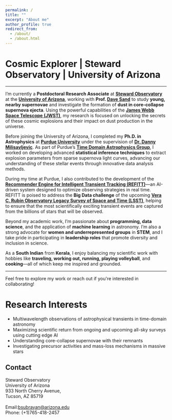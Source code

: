 ```yaml
---
permalink: /
title: ""
excerpt: "About me"
author_profile: true
redirect_from: 
  - /about/
  - /about.html
---
```


Cosmic Explorer | Steward Observatory | University of Arizona
======

---

I’m currently a **Postdoctoral Research Associate** at **[Steward Observatory](https://www.as.arizona.edu/)** at the **[University of Arizona](https://www.arizona.edu/)**, working with **Prof. [Dave Sand](https://www.as.arizona.edu/people/faculty)** to study **young, nearby supernovae** and investigate the formation of **dust in core-collapse supernova ejecta**. Using the powerful capabilities of the **[James Webb Space Telescope (JWST)](https://jwst.nasa.gov/)**, my research is focused on unlocking the secrets of these cosmic explosions and their impact on dust production in the universe.

Before joining the University of Arizona, I completed my **Ph.D. in Astrophysics** at **[Purdue University](https://www.purdue.edu/)** under the supervision of **[Dr. Danny Milisavljevic](https://www.physics.purdue.edu/milisavljevic/people.html)**. As part of Purdue’s **[Time Domain Astrophysics Group](https://www.physics.purdue.edu/milisavljevic/index.html)**, I worked on developing advanced **statistical inference techniques** to extract explosion parameters from sparse supernova light curves, advancing our understanding of these stellar events through innovative data analysis methods.

During my time at Purdue, I also contributed to the development of the **[Recommender Engine for Intelligent Transient Tracking (REFITT)](https://refitt.physics.purdue.edu/)**—an AI-driven system designed to optimize observing strategies in real time. REFITT is poised to address the **Big Data challenge** of the upcoming **[Vera C. Rubin Observatory Legacy Survey of Space and Time (LSST)](https://www.lsst.org/)**, helping to ensure that the most scientifically exciting transient events are captured from the billions of stars that will be observed.

Beyond my academic work, I’m passionate about **programming, data science**, and the application of **machine learning** in astronomy. I’m also a strong advocate for **women and underrepresented groups** in **STEM**, and I take pride in participating in **leadership roles** that promote diversity and inclusion in science.

As a **South Indian** from **Kerala**, I enjoy balancing my scientific work with hobbies like **traveling, working out, running, playing volleyball**, and **cooking**—all of which keep me inspired and grounded.

---

Feel free to explore my work or reach out if you're interested in collaborating!

Research Interests
======

  * Multiwavelength observations of astrophysical transients in time-domain astronomy
  * Maximizing scientific return from ongoing and upcoming all-sky surveys using cutting edge AI 
  * Understanding core-collapse supernovae with their remnants
  * Investigating precursor activities and mass-loss mechanisms in massive stars
     
Contact
------
Steward Observatory
<br>
University of Arizona
<br>
933 North Cherry Avenue, 
<br>
Tucson, AZ 85719
<br><br>
Email:bsubrayan@arizona.edu
<br>
Phone: (+1)765-418-2457

